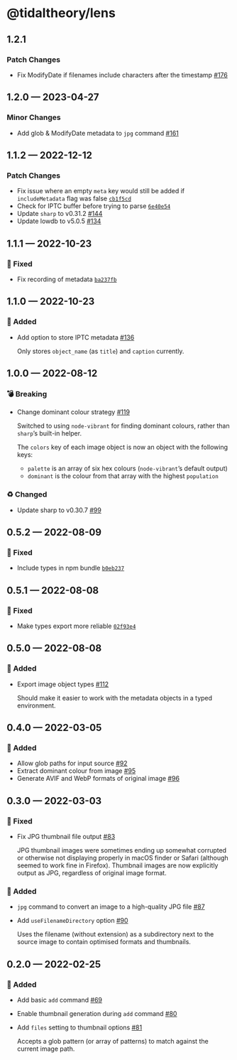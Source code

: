 # @tidaltheory/lens

## 1.2.1

### Patch Changes

- Fix ModifyDate if filenames include characters after the timestamp [#176](https://github.com/tidaltheory/lens/pull/176)

## 1.2.0 — 2023-04-27

### Minor Changes

- Add glob & ModifyDate metadata to `jpg` command [#161](https://github.com/tidaltheory/lens/pull/161)

## 1.1.2 — 2022-12-12

### Patch Changes

- Fix issue where an empty `meta` key would still be added if `includeMetadata` flag was false [`cb1f5cd`](https://github.com/tidaltheory/lens/commit/cb1f5cdeda88b76d8828bb59609289f13f6a87d3)
- Check for IPTC buffer before trying to parse [`6e40e54`](https://github.com/tidaltheory/lens/commit/6e40e54e56c0bf3b0d3cb8a0a54a4dde83f190fd)
- Update `sharp` to v0.31.2 [#144](https://github.com/tidaltheory/lens/pull/144)
- Update lowdb to v5.0.5 [#134](https://github.com/tidaltheory/lens/pull/134)

## 1.1.1 — 2022-10-23

### 🐛 Fixed

- Fix recording of metadata [`ba237fb`](https://github.com/tidaltheory/lens/commit/ba237fb218779e5fcff312a723933a8cc975994d)

## 1.1.0 — 2022-10-23

### 🎁 Added

- Add option to store IPTC metadata [#136](https://github.com/tidaltheory/lens/pull/136)

  Only stores `object_name` (as `title`) and `caption` currently.

## 1.0.0 — 2022-08-12

### 💣 Breaking

- Change dominant colour strategy [#119](https://github.com/tidaltheory/lens/pull/119)

  Switched to using `node-vibrant` for finding dominant colours, rather than `sharp`’s built-in helper.

  The `colors` key of each image object is now an object with the following keys:

  - `palette` is an array of six hex colours (`node-vibrant`’s default output)
  - `dominant` is the colour from that array with the highest `population`

### ♻️ Changed

- Update sharp to v0.30.7 [#99](https://github.com/tidaltheory/lens/pull/99)

## 0.5.2 — 2022-08-09

### 🐛 Fixed

- Include types in npm bundle [`b0eb237`](https://github.com/tidaltheory/lens/commit/b0eb237c35b539a12d2791d1d7544222ce39a9f2)

## 0.5.1 — 2022-08-08

### 🐛 Fixed

- Make types export more reliable [`02f93e4`](https://github.com/tidaltheory/lens/commit/02f93e486a46f359d23f0188663312322ff1ae5e)

## 0.5.0 — 2022-08-08

### 🎁 Added

- Export image object types [#112](https://github.com/tidaltheory/lens/pull/112)

  Should make it easier to work with the metadata objects in a typed environment.

## 0.4.0 — 2022-03-05

### 🎁 Added

- Allow glob paths for input source [#92](https://github.com/tidaltheory/lens/pull/92)
- Extract dominant colour from image [#95](https://github.com/tidaltheory/lens/pull/95)
- Generate AVIF and WebP formats of original image [#96](https://github.com/tidaltheory/lens/pull/96)

## 0.3.0 — 2022-03-03

### 🐛 Fixed

- Fix JPG thumbnail file output [#83](https://github.com/tidaltheory/lens/pull/83)

  JPG thumbnail images were sometimes ending up somewhat corrupted or
  otherwise not displaying properly in macOS finder or Safari (although
  seemed to work fine in Firefox). Thumbnail images are now explicitly
  output as JPG, regardless of original image format.

### 🎁 Added

- `jpg` command to convert an image to a high-quality JPG file [#87](https://github.com/tidaltheory/lens/pull/87)
- Add `useFilenameDirectory` option [#90](https://github.com/tidaltheory/lens/pull/90)

  Uses the filename (without extension) as a subdirectory next to the
  source image to contain optimised formats and thumbnails.

## 0.2.0 — 2022-02-25

### 🎁 Added

- Add basic `add` command [#69](https://github.com/tidaltheory/lens/pull/69)
- Enable thumbnail generation during `add` command [#80](https://github.com/tidaltheory/lens/pull/80)
- Add `files` setting to thumbnail options [#81](https://github.com/tidaltheory/lens/pull/81)

  Accepts a glob pattern (or array of patterns) to match against the
  current image path.
